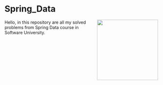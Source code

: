 # Spring_Data
<img align="right" src="https://github.com/StefanHristov1997/Spring_Data_Course/assets/133797718/5d4951a6-880b-4435-b21c-4929f9baccce" width="200" height="200"/>
Hello, in this repository are all my solved problems from Spring Data course in Software University. 
